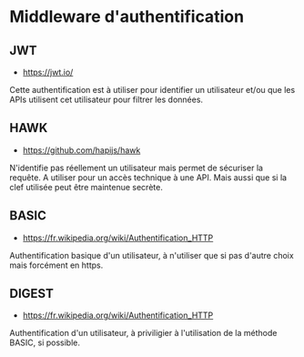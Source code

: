 # Middleware d'authentification

## JWT

* https://jwt.io/

Cette authentification est à utiliser pour identifier un utilisateur et/ou que les APIs utilisent cet utilisateur pour filtrer les données.

## HAWK

* https://github.com/hapijs/hawk

N'identifie pas réellement un utilisateur mais permet de sécuriser la requête. A utiliser pour un accès technique à une API. Mais aussi que si la clef utilisée peut être maintenue secrète.

## BASIC

* https://fr.wikipedia.org/wiki/Authentification_HTTP

Authentification basique d'un utilisateur, à n'utiliser que si pas d'autre choix mais forcément en https.

## DIGEST

* https://fr.wikipedia.org/wiki/Authentification_HTTP

Authentification d'un utilisateur, à priviligier à l'utilisation de la méthode BASIC, si possible.